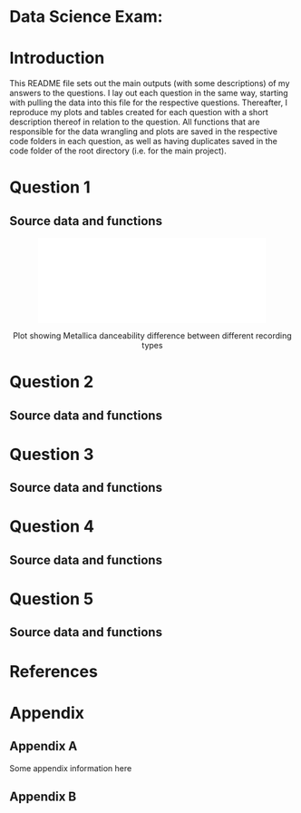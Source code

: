 Data Science Exam:
================

<!-- First: Set your default preferences for chunk options: -->

<!-- If you want a chunk's code to be printed, set echo = TRUE. message = FALSE stops R printing ugly package loading details in your final paper too. I also suggest setting warning = FALSE and checking for warnings in R, else you might find ugly warnings in your paper. -->

<!-- ############################## -->

<!-- # Start Writing here: -->

<!-- ############################## -->

# Introduction 

This README file sets out the main outputs (with some descriptions) of
my answers to the questions. I lay out each question in the same way,
starting with pulling the data into this file for the respective
questions. Thereafter, I reproduce my plots and tables created for each
question with a short description thereof in relation to the question.
All functions that are responsible for the data wrangling and plots are
saved in the respective code folders in each question, as well as having
duplicates saved in the code folder of the root directory (i.e. for the
main project).

# Question 1

## Source data and functions

<div class="figure" style="text-align: center">

<embed src="./Question_2/output/fig4.pdf" title="Plot showing Metallica danceability difference between different recording types  \label{Fig4}" width="80%" type="application/pdf" />

<p class="caption">

Plot showing Metallica danceability difference between different
recording types
</p>

</div>

# Question 2

## Source data and functions

# Question 3

## Source data and functions

# Question 4

## Source data and functions

# Question 5

## Source data and functions

<!-- Make title of bibliography here: -->

<!-- \newpage -->

# References

<div id="refs">

</div>

# Appendix

## Appendix A

Some appendix information here

## Appendix B
